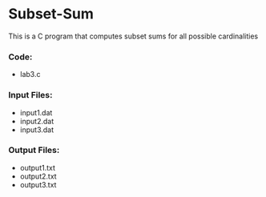 # Subset-Sum
This is a C program that computes subset sums for all possible cardinalities
 
 ### Code:
 - lab3.c

 ### Input Files:
 - input1.dat
 - input2.dat
 - input3.dat

 ### Output Files:
 - output1.txt
 - output2.txt
 - output3.txt
